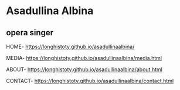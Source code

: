 # Asadullina Albina 
## opera singer
HOME- https://longhistoty.github.io/asadullinaalbina/

MEDIA- https://longhistoty.github.io/asadullinaalbina/media.html

ABOUT- https://longhistoty.github.io/asadullinaalbina/about.html

CONTACT- https://longhistoty.github.io/asadullinaalbina/contact.html
